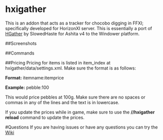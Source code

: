 # hxigather
This is an addon that acts as a tracker for chocobo digging in FFXI; specifically developed for HorizonXI server. This is essentially a port of [HGather](https://github.com/SlowedHaste/HGather) by SlowedHaste for Ashita v4 to the Windower platform.

##Screenshots

##Commands

##Pricing
Pricing for items is listed in item_index at hxigather/data/settings.xml. Make sure the format is as follows:

**Format:** itemname:itemprice

**Example:** pebble:100

This would price pebbles at 100g.  Make sure there are no spaces or commas in any of the lines and the text is in lowercase.

If you update the prices while in game, make sure to use the **//hxigather reload** command to update the prices.

#Questions
If you are having issues or have any questions you can try the [Wiki](https://github.com/jimmy58663/hxigather/wiki)